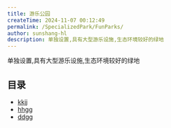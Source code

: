 ```yaml
---
title: 游乐公园
createTime: 2024-11-07 00:12:49
permalink: /SpecializedPark/FunParks/
author: sunshang-hl
description: 单独设置,具有大型游乐设施,生态环境较好的绿地
---
```


单独设置,具有大型游乐设施,生态环境较好的绿地

## 目录
- [kkjj](./1.kkjj.md)
- [hhgg](./2.hhgg.md)
- [ddgg](./3.ddgg.md)
